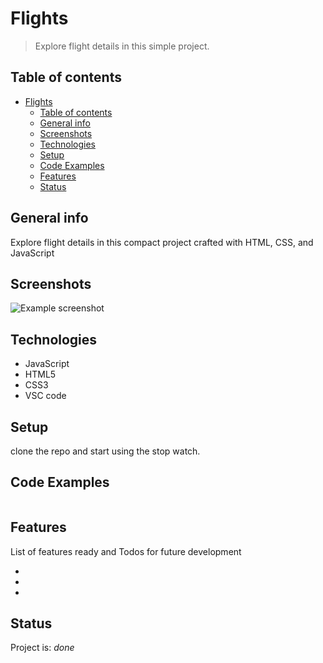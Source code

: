# Flights

> Explore flight details in this simple project.

## Table of contents

- [Flights](#flights)
  - [Table of contents](#table-of-contents)
  - [General info](#general-info)
  - [Screenshots](#screenshots)
  - [Technologies](#technologies)
  - [Setup](#setup)
  - [Code Examples](#code-examples)
  - [Features](#features)
  - [Status](#status)

## General info

 Explore flight details in this compact project crafted with HTML, CSS, and JavaScript

## Screenshots

![Example screenshot](./assets/Capture%20d'écran%202024-04-23%20102045.png)

## Technologies

- JavaScript
- HTML5
- CSS3
- VSC code

## Setup

clone the repo and start using the stop watch.

## Code Examples

```js

```

## Features

List of features ready and Todos for future development

-
-
-


## Status

Project is: _done_
